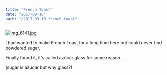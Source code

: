 ```yaml
---
title: "French Toast"
date: "2017-09-10"
path: "/2017-09-10-french-toast"
---
```


![img_6141.jpg](https://mcquadeblog.files.wordpress.com/2017/09/img_6141-e1505101534652.jpg)

I had wanted to make French Toast for a long time here but could never find powdered sugar.

Finally found it, it's called azúcar glass for some reason...

(sugar is azúcar but why glass?)
